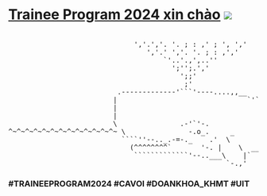 # [Trainee Program 2024 xin chào](https://www.facebook.com/DoanHoiKHMT) ![](https://user-images.githubusercontent.com/18350557/176309783-0785949b-9127-417c-8b55-ab5a4333674e.gif) 
<pre font-size="30px">

                              ','.','. '. ; : ,' ; ', ','
                                 ','.' ','. '. ; : ,','
                                     `'..'.,',..''
                                       ';'';.','
                                         ';;'
                                          ;'
                          .-------------'```'----....,,__                        _,
                         |                               `'`'`'`'-.,.__        .'(
                         |                                             `'--._.'   )
                         |                                                   `'-.<
                         \               .-'`'-.                            -.    `\
^~^~^~^~^~^~^~^~^~^~^~^~^~ \               -.o_.     _                     _,-'`\  |^~^~^~^~^~~^~^~^~^~^
                           ````''--.._.-=-._    .'  \            _,,--'`      `-._( 
                             (^^^^^^^^`       '-. |    \  __,,..--'                 
                              `````````````'--..___\    |`
                                                    `-.,'
</pre>

### #TRAINEEPROGRAM2024 #CAVOI #DOANKHOA_KHMT #UIT ###

